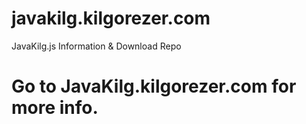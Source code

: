 # javakilg.kilgorezer.com
JavaKilg.js Information & Download Repo
# Go to JavaKilg.kilgorezer.com for more info.
